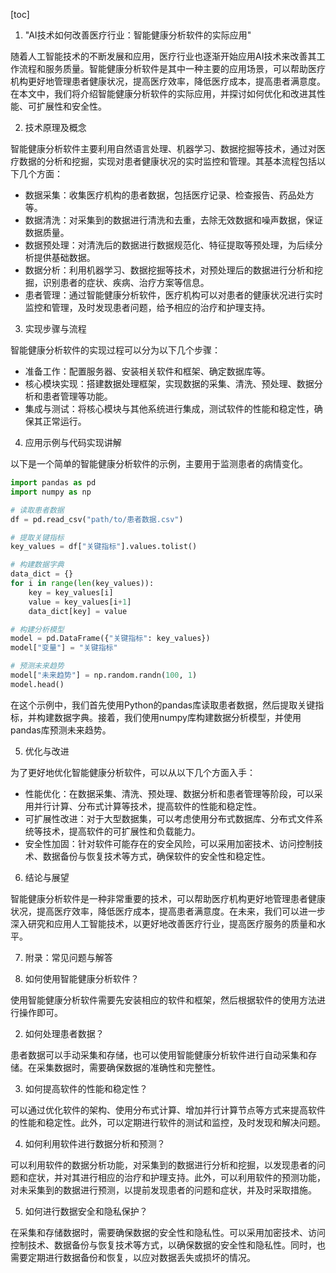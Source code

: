 
[toc]                    
                
                
1. "AI技术如何改善医疗行业：智能健康分析软件的实际应用"

随着人工智能技术的不断发展和应用，医疗行业也逐渐开始应用AI技术来改善其工作流程和服务质量。智能健康分析软件是其中一种主要的应用场景，可以帮助医疗机构更好地管理患者健康状况，提高医疗效率，降低医疗成本，提高患者满意度。在本文中，我们将介绍智能健康分析软件的实际应用，并探讨如何优化和改进其性能、可扩展性和安全性。

2. 技术原理及概念

智能健康分析软件主要利用自然语言处理、机器学习、数据挖掘等技术，通过对医疗数据的分析和挖掘，实现对患者健康状况的实时监控和管理。其基本流程包括以下几个方面：

- 数据采集：收集医疗机构的患者数据，包括医疗记录、检查报告、药品处方等。
- 数据清洗：对采集到的数据进行清洗和去重，去除无效数据和噪声数据，保证数据质量。
- 数据预处理：对清洗后的数据进行数据规范化、特征提取等预处理，为后续分析提供基础数据。
- 数据分析：利用机器学习、数据挖掘等技术，对预处理后的数据进行分析和挖掘，识别患者的症状、疾病、治疗方案等信息。
- 患者管理：通过智能健康分析软件，医疗机构可以对患者的健康状况进行实时监控和管理，及时发现患者问题，给予相应的治疗和护理支持。

3. 实现步骤与流程

智能健康分析软件的实现过程可以分为以下几个步骤：

- 准备工作：配置服务器、安装相关软件和框架、确定数据库等。
- 核心模块实现：搭建数据处理框架，实现数据的采集、清洗、预处理、数据分析和患者管理等功能。
- 集成与测试：将核心模块与其他系统进行集成，测试软件的性能和稳定性，确保其正常运行。

4. 应用示例与代码实现讲解

以下是一个简单的智能健康分析软件的示例，主要用于监测患者的病情变化。

```python
import pandas as pd
import numpy as np

# 读取患者数据
df = pd.read_csv("path/to/患者数据.csv")

# 提取关键指标
key_values = df["关键指标"].values.tolist()

# 构建数据字典
data_dict = {}
for i in range(len(key_values)):
    key = key_values[i]
    value = key_values[i+1]
    data_dict[key] = value

# 构建分析模型
model = pd.DataFrame({"关键指标": key_values})
model["变量"] = "关键指标"

# 预测未来趋势
model["未来趋势"] = np.random.randn(100, 1)
model.head()
```

在这个示例中，我们首先使用Python的pandas库读取患者数据，然后提取关键指标，并构建数据字典。接着，我们使用numpy库构建数据分析模型，并使用pandas库预测未来趋势。

5. 优化与改进

为了更好地优化智能健康分析软件，可以从以下几个方面入手：

- 性能优化：在数据采集、清洗、预处理、数据分析和患者管理等阶段，可以采用并行计算、分布式计算等技术，提高软件的性能和稳定性。
- 可扩展性改进：对于大型数据集，可以考虑使用分布式数据库、分布式文件系统等技术，提高软件的可扩展性和负载能力。
- 安全性加固：针对软件可能存在的安全风险，可以采用加密技术、访问控制技术、数据备份与恢复技术等方式，确保软件的安全性和稳定性。

6. 结论与展望

智能健康分析软件是一种非常重要的技术，可以帮助医疗机构更好地管理患者健康状况，提高医疗效率，降低医疗成本，提高患者满意度。在未来，我们可以进一步深入研究和应用人工智能技术，以更好地改善医疗行业，提高医疗服务的质量和水平。

7. 附录：常见问题与解答

1. 如何使用智能健康分析软件？

使用智能健康分析软件需要先安装相应的软件和框架，然后根据软件的使用方法进行操作即可。

2. 如何处理患者数据？

患者数据可以手动采集和存储，也可以使用智能健康分析软件进行自动采集和存储。在采集数据时，需要确保数据的准确性和完整性。

3. 如何提高软件的性能和稳定性？

可以通过优化软件的架构、使用分布式计算、增加并行计算节点等方式来提高软件的性能和稳定性。此外，可以定期进行软件的测试和监控，及时发现和解决问题。

4. 如何利用软件进行数据分析和预测？

可以利用软件的数据分析功能，对采集到的数据进行分析和挖掘，以发现患者的问题和症状，并对其进行相应的治疗和护理支持。此外，可以利用软件的预测功能，对未采集到的数据进行预测，以提前发现患者的问题和症状，并及时采取措施。

5. 如何进行数据安全和隐私保护？

在采集和存储数据时，需要确保数据的安全性和隐私性。可以采用加密技术、访问控制技术、数据备份与恢复技术等方式，以确保数据的安全性和隐私性。同时，也需要定期进行数据备份和恢复，以应对数据丢失或损坏的情况。

